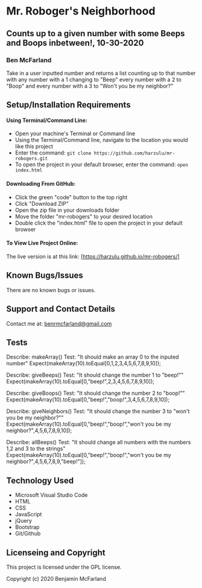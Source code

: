 # Mr. Roboger's Neighborhood

## Counts up to a given number with some Beeps and Boops inbetween!, 10-30-2020

### Ben McFarland

Take in a user inputted number and returns a list counting up to that number with any number with a 1 changing to "Beep" every number with a 2 to "Boop" and every number with a 3 to "Won't you be my neighbor?"

## Setup/Installation Requirements

#### Using Terminal/Command Line:
* Open your machine's Terminal or Command line
* Using the Terminal/Command line, navigate to the location you would like this project
* Enter the command: `git clone https://github.com/harzulu/mr-robogers.git`
* To open the project in your default browser, enter the command: `open index.html`

#### Downloading From GitHub:
* Click the green "code" button to the top right
* Click "Download ZIP"
* Open the zip file in your downloads folder
* Move the folder "mr-robogers" to your desired location
* Double click the "index.html" file to open the project in your default browser

#### To View Live Project Online:
The live version is at this link:
[https://harzulu.github.io/mr-robogers/]

## Known Bugs/Issues

There are no known bugs or issues.

## Support and Contact Details

Contact me at:
benrmcfarland@gmail.com

## Tests

Describe: makeArray()
Test: "It should make an array 0 to the inputed number"
Expect(makeArray(10).toEqual[0,1,2,3,4,5,6,7,8,9,10]);

Describe: giveBeeps()
Test: "It should change the number 1 to "beep!""
Expect(makeArray(10).toEqual[0,"beep!",2,3,4,5,6,7,8,9,10]);

Describe: giveBoops()
Test: "It should change the number 2 to "boop!""
Expect(makeArray(10).toEqual[0,"beep!","boop!",3,4,5,6,7,8,9,10]);

Describe: giveNeighbors()
Test: "It should change the number 3 to "won't you be my neighbor?""
Expect(makeArray(10).toEqual[0,"beep!","boop!","won't you be my neighbor?",4,5,6,7,8,9,10]);

Describe: allBeeps()
Test: "It should change all numbers with the numbers 1,2 and 3 to the strings"
Expect(makeArray(10).toEqual[0,"beep!","boop!","won't you be my neighbor?",4,5,6,7,8,9,"beep!"]);

## Technology Used

* Microsoft Visual Studio Code
* HTML
* CSS
* JavaScript
* jQuery
* Bootstrap
* Git/Github

## Licenseing and Copyright

This project is licensed under the GPL license.

Copyright (c) 2020 Benjamin McFarland